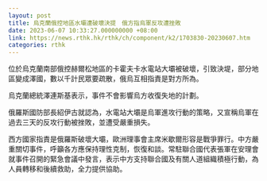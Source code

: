 ```yaml
---
layout: post
title: 烏克蘭俄控地區水壩遭破壞決提　俄方指烏軍反攻遭挫敗
date: 2023-06-07 10:33:27.000000000 +08:00
link: https://news.rthk.hk/rthk/ch/component/k2/1703830-20230607.htm
categories: rthk
---
```


位於烏克蘭南部俄控赫爾松地區的卡霍夫卡水電站大壩被破壞，引致決堤，部分地區變成澤國，數以千計民眾要疏散，俄烏互相指責是對方所為。

烏克蘭總統澤連斯基表示，事件不會影響烏方收復失地的計劃。

俄羅斯國防部長紹伊古就認為，水電站大壩是烏軍進攻行動的策略，又宣稱烏軍在過去三天的反攻行動被挫敗，並遭受嚴重損失。

西方國家指責是俄羅斯破壞大壩，歐洲理事會主席米歇爾形容是戰爭罪行。中方嚴重關切事件，呼籲各方應保持理性克制，恢復和談。常駐聯合國代表張軍在安理會就事件召開的緊急會議中發言，表示中方支持聯合國及有關人道組織積極行動，為人員轉移和後續救助，全力提供協助。
